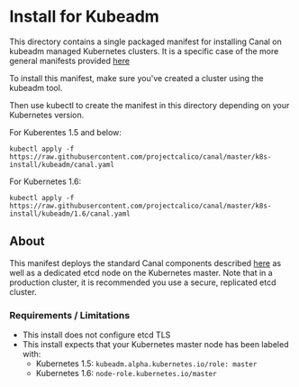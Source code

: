 # Install for Kubeadm

This directory contains a single packaged manifest for installing Canal on kubeadm managed Kubernetes clusters.  It is a specific case of the
more general manifests provided [here](../README.md)

To install this manifest, make sure you've created a cluster using the kubeadm tool.

Then use kubectl to create the manifest in this directory depending on your Kubernetes version.

For Kuberentes 1.5 and below:

```
kubectl apply -f https://raw.githubusercontent.com/projectcalico/canal/master/k8s-install/kubeadm/canal.yaml
```

For Kubernetes 1.6:

```
kubectl apply -f https://raw.githubusercontent.com/projectcalico/canal/master/k8s-install/kubeadm/1.6/canal.yaml
```

## About

This manifest deploys the standard Canal components described [here](../README.md) as well as a dedicated etcd
node on the Kubernetes master.  Note that in a production cluster, it is recommended you use a secure, replicated etcd cluster.

### Requirements / Limitations

* This install does not configure etcd TLS
* This install expects that your Kubernetes master node has been labeled with:
  * Kubernetes 1.5: `kubeadm.alpha.kubernetes.io/role: master`
  * Kubernetes 1.6: `node-role.kubernetes.io/master`
